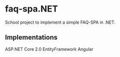 # faq-spa.NET
School project to implement a simple FAQ-SPA in .NET.

## Implementations

ASP.NET Core 2.0
EntityFramework
Angular

